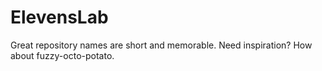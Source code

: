# ElevensLab
Great repository names are short and memorable. Need inspiration? How about fuzzy-octo-potato.
